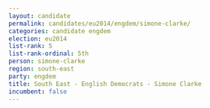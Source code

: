 ```yaml
---
layout: candidate
permalink: candidates/eu2014/engdem/simone-clarke/
categories: candidate engdem
election: eu2014
list-rank: 5
list-rank-ordinal: 5th
person: simone-clarke
region: south-east
party: engdem
title: South East - English Democrats - Simone Clarke
incumbent: false
---
```

